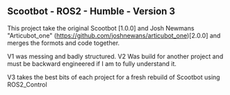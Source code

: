 ## Scootbot - ROS2 - Humble - Version 3

This project take the original Scootbot [1.0.0] and Josh Newmans "Articubot_one" (https://github.com/joshnewans/articubot_one)[2.0.0] and merges the formots and code together.

V1 was messing and badly structured.
V2 Was build for another project and must be backward engineered if I am to fully understand it.

V3 takes the best bits of each project for a fresh rebuild of Scootbot using ROS2_Control